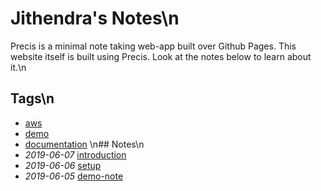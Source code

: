 # Jithendra's Notes\n
Precis is a minimal note taking web-app built over Github Pages. This website itself is built using Precis. Look at the notes below to learn about it.\n
## Tags\n
- [aws](./tags/aws)
- [demo](./tags/demo)
- [documentation](./tags/documentation)
\n## Notes\n
- *2019-06-07* [introduction](./introduction)
- *2019-06-06* [setup](./setup)
- *2019-06-05* [demo-note](./demo-note)
